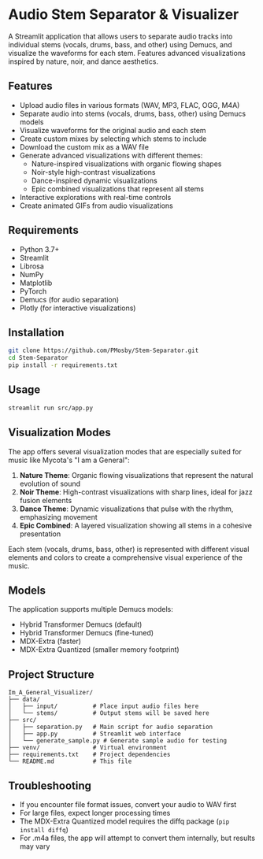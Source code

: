 # Audio Stem Separator & Visualizer

A Streamlit application that allows users to separate audio tracks into individual stems (vocals, drums, bass, and other) using Demucs, and visualize the waveforms for each stem. Features advanced visualizations inspired by nature, noir, and dance aesthetics.

## Features

- Upload audio files in various formats (WAV, MP3, FLAC, OGG, M4A)
- Separate audio into stems (vocals, drums, bass, other) using Demucs models
- Visualize waveforms for the original audio and each stem
- Create custom mixes by selecting which stems to include
- Download the custom mix as a WAV file
- Generate advanced visualizations with different themes:
  - Nature-inspired visualizations with organic flowing shapes
  - Noir-style high-contrast visualizations
  - Dance-inspired dynamic visualizations
  - Epic combined visualizations that represent all stems
- Interactive explorations with real-time controls
- Create animated GIFs from audio visualizations

## Requirements

- Python 3.7+
- Streamlit
- Librosa
- NumPy
- Matplotlib
- PyTorch
- Demucs (for audio separation)
- Plotly (for interactive visualizations)

## Installation

```bash
git clone https://github.com/PMosby/Stem-Separator.git
cd Stem-Separator
pip install -r requirements.txt
```

## Usage

```bash
streamlit run src/app.py
```

## Visualization Modes

The app offers several visualization modes that are especially suited for music like Mycota's "I am a General":

1. **Nature Theme**: Organic flowing visualizations that represent the natural evolution of sound
2. **Noir Theme**: High-contrast visualizations with sharp lines, ideal for jazz fusion elements
3. **Dance Theme**: Dynamic visualizations that pulse with the rhythm, emphasizing movement
4. **Epic Combined**: A layered visualization showing all stems in a cohesive presentation

Each stem (vocals, drums, bass, other) is represented with different visual elements and colors to create a comprehensive visual experience of the music.

## Models

The application supports multiple Demucs models:
- Hybrid Transformer Demucs (default)
- Hybrid Transformer Demucs (fine-tuned)
- MDX-Extra (faster)
- MDX-Extra Quantized (smaller memory footprint)

## Project Structure

```
Im_A_General_Visualizer/
├── data/
│   ├── input/          # Place input audio files here
│   └── stems/          # Output stems will be saved here
├── src/
│   ├── separation.py   # Main script for audio separation
│   ├── app.py          # Streamlit web interface
│   └── generate_sample.py # Generate sample audio for testing
├── venv/               # Virtual environment
├── requirements.txt    # Project dependencies
└── README.md           # This file
```

## Troubleshooting

- If you encounter file format issues, convert your audio to WAV first
- For large files, expect longer processing times
- The MDX-Extra Quantized model requires the diffq package (`pip install diffq`)
- For .m4a files, the app will attempt to convert them internally, but results may vary 